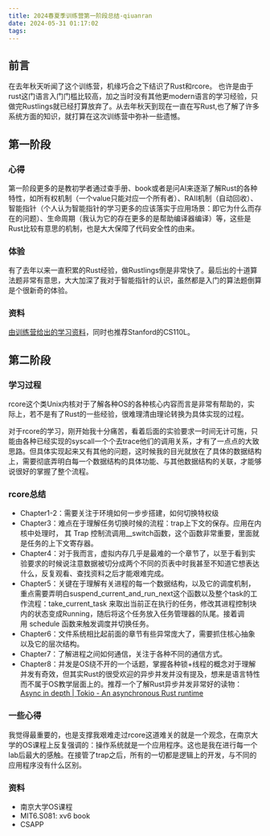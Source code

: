 ```yaml
---
title: 2024春夏季训练营第一阶段总结-qiuanran
date: 2024-05-31 01:17:02
tags:
---
```

## 前言

在去年秋天听闻了这个训练营，机缘巧合之下结识了Rust和rcore。 也许是由于rust这门语言入门门槛比较高，加之当时没有其他更modern语言的学习经验，只做完Rustlings就已经打算放弃了。从去年秋天到现在一直在写Rust,也了解了许多系统方面的知识，就打算在这次训练营中弥补一些遗憾。

## 第一阶段

### 心得

第一阶段更多的是教初学者通过查手册、book或者是问AI来逐渐了解Rust的各种特性，如所有权机制（一个value只能对应一个所有者）、RAII机制（自动回收）、智能指针（个人认为智能指针的学习更多的应该落实于应用场景：即它为什么而存在的问题）、生命周期（我认为它的存在更多的是帮助编译器编译）等，这些是Rust比较有意思的机制，也是大大保障了代码安全性的由来。

### 体验

有了去年以来一直积累的Rust经验，做Rustlings倒是非常快了。最后出的十道算法题非常有意思，大大加深了我对于智能指针的认识，虽然都是入门的算法题倒算是个很新奇的体验。

### 资料

[由训练营给出的学习资料](https://github.com/LearningOS/rust-based-os-comp2024/blob/main/2024-spring-scheduling-1.md)，同时也推荐Stanford的CS110L。 

## 第二阶段

### 学习过程

rcore这个类Unix内核对于了解各种OS的各种核心内容而言是非常有帮助的，实际上，若不是有了Rust的一些经验，很难理清由理论转换为具体实现的过程。

对于rcore的学习，刚开始我十分痛苦，看着后面的实验要求一时间无计可施，只能由各种已经实现的syscall一个个去trace他们的调用关系，才有了一点点的大致思路。但具体实现起来又有其他的问题，这时候我的目光就放在了具体的数据结构上，需要彻底弄明白每一个数据结构的具体功能、与其他数据结构的关联，才能够说很好的掌握了整个流程。

### rcore总结

- Chapter1-2：需要关注于环境如何一步步搭建，如何切换特权级
- Chapter3：难点在于理解任务切换时候的流程：trap上下文的保存。应用在内核中处理时， 其 Trap 控制流调用__switch函数，这个函数非常重要，里面就是任务的上下文寄存器。
- Chapter4：对于我而言，虚拟内存几乎是最难的一个章节了，以至于看到实验要求的时候说注意数据被切分成两个不同的页表中时我甚至不知道它想表达什么，反复观看、查找资料之后才能艰难完成。
- Chapter5：关键在于理解有关进程的每一个数据结构，以及它的调度机制，重点需要弄明白suspend_current_and_run_next这个函数以及整个task的工作流程：take_current_task 来取出当前正在执行的任务，修改其进程控制块内的状态变成Running，随后将这个任务放入任务管理器的队尾。接着调用 schedule 函数来触发调度并切换任务。
- Chapter6：文件系统相比起前面的章节有些异常庞大了，需要抓住核心抽象以及它的层次结构。
- Chapter7：了解进程之间如何通信，关注于各种不同的通信方式。
- Chapter8：并发是OS绕不开的一个话题，掌握各种锁+线程的概念对于理解并发有奇效，但其实Rust的很受欢迎的异步并发并没有提及，想来是语言特性而不属于OS教学层面上的。推荐一个了解Rust异步并发非常好的读物：[Async in depth | Tokio - An asynchronous Rust runtime](https://tokio.rs/tokio/tutorial/async)

### 一些心得

我觉得最重要的，也是支撑我艰难走过rcore这道难关的就是一个观念，在南京大学的OS课程上反复强调的：操作系统就是一个应用程序。这也是我在进行每一个lab后最大的感触。在接管了trap之后，所有的一切都是逻辑上的开发，与不同的应用程序没有什么区别。

### 资料

- 南京大学OS课程
- MIT6.S081: xv6 book
- CSAPP
